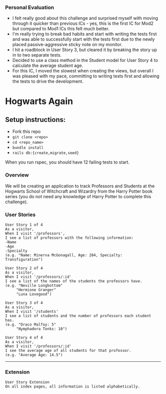 ###  Personal Evaluation
- I felt really good about this challenge and surprised myself with moving through it quicker than previous ICs - yes, this is the first IC for Mod2 but compared to Mod1 ICs this felt much better.
- I'm really trying to break bad habits and start with writing the tests first and was able to successfully start with the tests first due to the newly placed passive-aggressive sticky note on my monitor.
- I hit a roadblock in User Story 3, but cleared it by breaking the story up in to two separate tests.
- Decided to use a class method in the Student model for User Story 4 to calculate the average student age.  
- For this IC, I moved the slowest when creating the views, but overall I was pleased with my pace, committing to writing tests first and allowing the tests to drive the development.


# Hogwarts Again

## Setup instructions:
  - Fork this repo
  - `git clone <repo>`
  - `cd <repo_name>`
  - `bundle install`
  - `rails db:{create,migrate,seed}`

When you run rspec, you should have 12 failing tests to start.  

###  Overview

We will be creating an application to track Professors and Students at the Hogwarts School of Witchcraft and Wizardry from the Harry Potter book series (you do not need any knowledge of Harry Potter to complete this challenge).


### User Stories

```
User Story 1 of 4
As a visitor,
When I visit '/professors',
I see a list of professors with the following information:
-Name
-Age
-Specialty
(e.g. "Name: Minerva McGonagall, Age: 204, Specialty: Transfiguration")
```
```
User Story 2 of 4
As a visitor,
When I visit '/professors/:id'
I see a list of the names of the students the professors have.
(e.g. "Neville Longbottom"
     "Hermione Granger"
     "Luna Lovegood")
```
```
User Story 3 of 4
As a visitor,
When I visit '/students'
I see a list of students and the number of professors each student has.
(e.g. "Draco Malfoy: 5"
     "Nymphadora Tonks: 10")
```
```
User Story 4 of 4
As a visitor,
When I visit '/professors/:id'
I see the average age of all students for that professor.
(e.g. "Average Age: 14.5")
```
---
### Extension
```
User Story Extension
On all index pages, all information is listed alphabetically.
